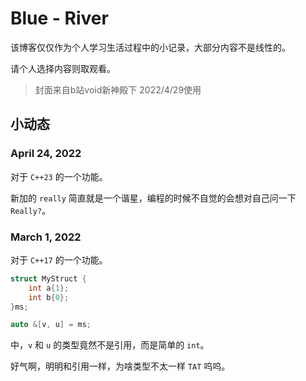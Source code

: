 # Blue - River

该博客仅仅作为个人学习生活过程中的小记录，大部分内容不是线性的。

请个人选择内容则取观看。

> 封面来自b站void新神殿下
> 2022/4/29使用

## 小动态
### April 24, 2022

对于 `C++23` 的一个功能。

新加的 `really` 简直就是一个谐星，编程的时候不自觉的会想对自己问一下 `Really?`。

###  March 1, 2022

对于 `C++17` 的一个功能。

```cpp
struct MyStruct {
    int a{1};
    int b{0};
}ms;

auto &[v, u] = ms;
```

中，`v` 和 `u` 的类型竟然不是引用，而是简单的 `int`。

好气啊，明明和引用一样，为啥类型不太一样 `TAT` 呜呜。
